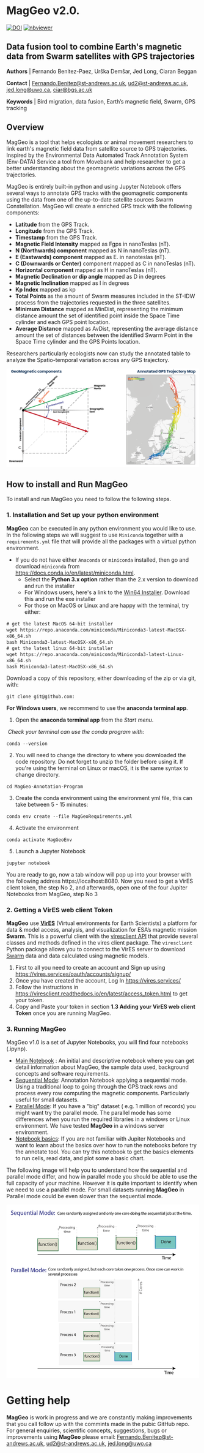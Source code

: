 # MagGeo v2.0. 
[![DOI](https://zenodo.org/badge/289120794.svg)](https://zenodo.org/badge/latestdoi/289120794)
[![nbviewer](https://img.shields.io/badge/render-nbviewer-orange.svg)](https://nbviewer.jupyter.org/github/MagGeo/MagGeo-Annotation-Program/blob/master/MagGeo%20-%20Home.ipynb)

## Data fusion tool to combine Earth's magnetic data from Swarm satellites with GPS trajectories

**Authors** | Fernando Benitez-Paez, Urška Demšar, Jed Long, Ciaran Beggan

**Contact**  | [Fernando.Benitez@st-andrews.ac.uk](mailto:Fernando.Benitez@st-andrews.ac.uk), [ud2@st-andrews.ac.uk](mailto:ud2@st-andrews.ac.uk), [jed.long@uwo.ca](mailto:jed.long@uwo.ca), [ciar@bgs.ac.uk](mailto:Fernando.Benitez@st-andrews.ac.uk)

**Keywords** | Bird migration, data fusion, Earth’s magnetic field, Swarm, GPS tracking 



## Overview

MagGeo is a tool that helps ecologists or animal movement researchers to link  earth's magnetic field data from satellite source to GPS trajectories. Inspired by the Environmental Data Automated Track Annotation System (Env-DATA) Service a tool from Movebank and help researcher to get a better understanding about the geomagnetic variations across the GPS trajectories. 

MagGeo is entirely built-in python and using Jupyter Notebook offers several ways to annotate GPS tracks with the geomagnetic components using the data from one of the up-to-date satellite sources Swarm Constellation. MagGeo will create a enriched GPS track with the following components:

- **Latitude** from the GPS Track.
- **Longitude** from the GPS Track.
- **Timestamp** from the GPS Track.
- **Magnetic Field Intensity** mapped as Fgps in nanoTeslas (nT).
- **N (Northwards) component** mapped as N in nanoTeslas (nT).
- **E (Eastwards) component** mapped as E. in nanoteslas (nT).
- **C (Downwards or Center)** component mapped as C in nanoTeslas (nT).
- **Horizontal component** mapped as H in nanoTeslas (nT).
- **Magnetic Declination or dip angle** mapped as D in degrees
- **Magnetic Inclination** mapped as I in degrees
- **Kp Index** mapped as kp
- **Total Points** as the amount of Swarm measures included in the ST-IDW process from the trajectories requested in the three satellites.
- **Minimum Distance** mapped as MinDist, representing the minimum distance amount the set of identified point inside the Space Time cylinder and each GPS point location.
- **Average Distance** mapped as AvDist, representing the average distance amount the set of distances between the identified Swarm Point in the Space Time cylinder and the GPS Points location.

Researchers particularly ecologists now can study the annotated table to analyze the Spatio-temporal variation across any GPS trajectory.

<img src="./images/GitHubImage.png">


## How to install and Run MagGeo

To install and run MagGeo you need to follow the following steps.

### 1. Installation and Set up your python environment

**MagGeo** can be executed in any python environment you would like to use.  In the following steps we will suggest to use `Miniconda` together with a `requirements.yml` file that will provide all the packages with a virtual python environment.

- If you do not have either `Anaconda` or `miniconda` installed, then go and download `miniconda` from https://docs.conda.io/en/latest/miniconda.html.
  - Select the **Python 3.x option** rather than the 2.x version to download and run the installer
  - For Windows users, here's a link to the [Win64 Installer](https://repo.anaconda.com/miniconda/Miniconda3-latest-Windows-x86_64.exe). Download this and run the exe installer
  - For those on MacOS or Linux and are happy with the terminal, try either:

```
# get the latest MacOS 64-bit installer
wget https://repo.anaconda.com/miniconda/Miniconda3-latest-MacOSX-x86_64.sh
bash Miniconda3-latest-MacOSX-x86_64.sh
# get the latest linux 64-bit installer
wget https://repo.anaconda.com/miniconda/Miniconda3-latest-Linux-x86_64.sh
bash Miniconda3-latest-MacOSX-x86_64.sh
```

Download a copy of this repository, either downloading of the zip or via git, with:

```
git clone git@github.com: 
```

**For Windows users**, we recommend to use the **anaconda terminal app**. 

1. Open the **anaconda terminal app** from the *Start menu*.

​       *Check your terminal can use the conda program with:*

```
conda --version
```

2. You will need to change the directory to where you downloaded the code repository. Do not forget to unzip the folder before using it. 
If you're using the terminal on Linux or macOS, it is the same syntax to change directory.

```
cd MagGeo-Annotation-Program
```


3. Create the conda environment using the environment yml file, this can take between 5 - 15 minutes:

```
conda env create --file MagGeoRequirements.yml
```

4. Activate the environment

```
conda activate MagGeoEnv
```

5. Launch a Jupyter Notebook

```
jupyter notebook
```

You are ready to go, now a tab window will pop up into your browser with the following address https://localhost:8080.
Now you need to get a VirES client token, the step No 2, and afterwards, open one of the four Jupiter Notebooks from MagGeo, step No 3


### 2. Getting a VirES web client Token

**MagGeo** use [**VirES**](https://swarm-vre.readthedocs.io/en/latest/Swarm_notebooks/02a__Intro-Swarm-viresclient.html) (Virtual environments for Earth Scientists) a platform for data & model access, analysis, and visualization for ESA’s magnetic mission **Swarm**. This is a powerful client with the [viresclient API](https://swarm-vre.readthedocs.io/en/latest/Swarm_notebooks/02c__viresclient-API.html) that provide several classes and methods defined in the vires client package. The `viresclient` Python package allows you to connect to the VirES server to download [Swarm](https://earth.esa.int/web/guest/missions/esa-operational-eo-missions/swarm) data and data calculated using magnetic models.

1. First to all you need to create an account and Sign up using https://vires.services/oauth/accounts/signup/
2. Once you have created the account, Log In https://vires.services/
3. Follow the instructions in https://viresclient.readthedocs.io/en/latest/access_token.html to get your token.
4. Copy and Paste your token in section **1.3 Adding your VirES web client Token** once you are running MagGeo.

### 3. Running MagGeo

MagGeo v1.0 is a set of Jupyter Notebooks, you will find four notebooks (.ipynp). 

* [Main Notebook](https://github.com/MagGeo/MagGeo-Annotation-Program/blob/master/MagGeo%20-%20Home.ipynb) : An initial and descriptive notebook where you can get detail information about MagGeo, the sample data used, background concepts and software requirements.
* [Sequential Mode](https://github.com/MagGeo/MagGeo-Annotation-Program/blob/master/MagGeo%20-%20Sequential%20Mode.ipynb): Annotation Notebook applying a sequential mode. Using  a traditional loop to going through the GPS track rows and process every row computing the magnetic components. Particularly useful for small datasets. 
* [Parallel Mode](https://github.com/MagGeo/MagGeo-Annotation-Program/blob/master/MagGeo%20-%20Parallel%20Mode.ipynb):  If you have a "big" dataset ( e.g. 1 million of records) you might want try the parallel mode. The parallel mode has some differences when you run the required libraries in a windows or Linux environment. We have tested **MagGeo** in a windows server environment.
* [Notebook basics](https://github.com/MagGeo/MagGeo-Annotation-Program/blob/master/Notebook%20-%20Basics.ipynb): If you are not familiar with Jupiter Notebooks and want to learn about the basics over how to run the notebooks before try the annotate tool. You can try this notebook to get the basics elements to run cells, read data, and plot some a basic chart.

The following image will help you to understand how the sequential and parallel mode differ, and how in parallel mode you should be able to use the full capacity of your machine. However it is quite important to identify when we need to use a parallel mode. For small datasets running **MagGeo** in Parallel mode could be even slower than the sequential mode. 

<img src="/images/Sequential_ParallelMode-Jupyter.png">

# Getting help

**MagGeo** is work in progress and we are constantly making improvements that you call follow up with the commints made in the pubic GitHub repo. For general enquiries, scientific concepts, suggestions, bugs or improvements using **MagGeo** please email: [Fernando.Benitez@st-andrews.ac.uk](mailto:Fernando.Benitez@st-andrews.ac.uk), [ud2@st-andrews.ac.uk](mailto:ud2@st-andrews.ac.uk), <jed.long@uwo.ca> 
